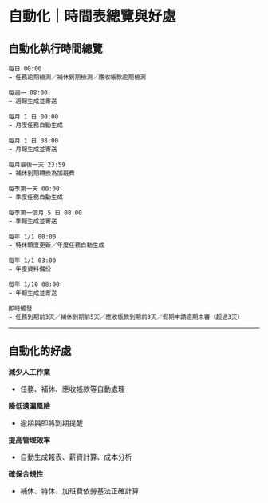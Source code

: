 # 自動化｜時間表總覽與好處

## 自動化執行時間總覽
```
每日 00:00
→ 任務逾期檢測／補休到期檢測／應收帳款逾期檢測

每週一 08:00
→ 週報生成並寄送

每月 1 日 00:00
→ 月度任務自動生成

每月 1 日 08:00
→ 月報生成並寄送

每月最後一天 23:59
→ 補休到期轉換為加班費

每季第一天 00:00
→ 季度任務自動生成

每季第一個月 5 日 08:00
→ 季報生成並寄送

每年 1/1 00:00
→ 特休額度更新／年度任務自動生成

每年 1/1 03:00
→ 年度資料備份

每年 1/10 08:00
→ 年報生成並寄送

即時觸發
→ 任務到期前3天／補休到期前5天／應收帳款到期前3天／假期申請逾期未審（超過3天）
```

---

## 自動化的好處

**減少人工作業**
- 任務、補休、應收帳款等自動處理

**降低遺漏風險**
- 逾期與即將到期提醒

**提高管理效率**
- 自動生成報表、薪資計算、成本分析

**確保合規性**
- 補休、特休、加班費依勞基法正確計算
